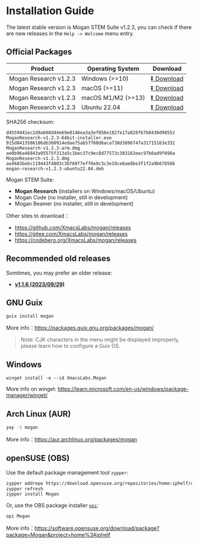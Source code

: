 # Installation Guide
The latest stable version is Mogan STEM Suite v1.2.3, you can check if there are new releases in the `Help -> Welcome` menu entry.

## Official Packages
| Product | Operating System | Download |
|---------|-------|-----|
| Mogan Research v1.2.3 | Windows (>=10)| [⏬ Download](https://mirrors.ustc.edu.cn/github-release/XmacsLabs/mogan/v1.2.3/MoganResearch-v1.2.3-64bit-installer.exe) |
| Mogan Research v1.2.3 | macOS (>=11) | [⏬ Download](https://mirrors.ustc.edu.cn/github-release/XmacsLabs/mogan/v1.2.3/MoganResearch-v1.2.3.dmg) |
| Mogan Research v1.2.3 | macOS M1/M2 (>=13) | [⏬ Download](https://mirrors.ustc.edu.cn/github-release/XmacsLabs/mogan/v1.2.3/MoganResearch-v1.2.3-arm.dmg) |
| Mogan Research v1.2.3 | Ubuntu 22.04 | [⏬ Download](https://mirrors.ustc.edu.cn/github-release/XmacsLabs/mogan/v1.2.3/mogan-research-v1.2.3-ubuntu22.04.deb) |

SHA256 checksum:
```
d4559441ec2d9a608d44e69e0146ea3a3ef056e182fe17a828f67b0430d98552  MoganResearch-v1.2.3-64bit-installer.exe
915d8413586106db360914edae75ab57760d6aca738d3896747a31715163e332  MoganResearch-v1.2.3-arm.dmg
ae0b96a46843a95575f313a5c1bec37c9ec8d77573c383163eec97b0ad9f098a  MoganResearch-v1.2.3.dmg
ae4683bebc119443f4803c3bf60f7eff0e9c3c3e19ce6ae8be3f1f2a9b678586  mogan-research-v1.2.3-ubuntu22.04.deb
```

Mogan STEM Suite:
+ **Mogan Research** (installers on Windows/macOS/Ubuntu)
+ Mogan Code (no installer, still in development)
+ Mogan Beamer (no installer, still in development)


Other sites to download：
+ https://github.com/XmacsLabs/mogan/releases
+ https://gitee.com/XmacsLabs/mogan/releases
+ https://codeberg.org/XmacsLabs/mogan/releases

## Recommended old releases
Somtimes, you may prefer an older release:
+ [**v1.1.6 (2023/09/29)**](https://github.com/XmacsLabs/mogan/releases/tag/v1.1.6)

## GNU Guix
```
guix install mogan
```
More info：https://packages.guix.gnu.org/packages/mogan/

> Note: CJK characters in the menu might be displayed improperly, please learn how to configure a Guix OS.

## Windows
```
winget install -e --id XmacsLabs.Mogan
```
More info on winget: https://learn.microsoft.com/en-us/windows/package-manager/winget/

## Arch Linux (AUR)
```bash
yay -S mogan
```
More info：https://aur.archlinux.org/packages/mogan

## openSUSE (OBS)

Use the default package management tool `zypper`:

```bash
zypper addrepo https://download.opensuse.org/repositories/home:iphelf/openSUSE_Tumbleweed/home:iphelf.repo
zypper refresh
zypper install Mogan
```

Or, use the OBS package installer [`opi`](https://software.opensuse.org/package/opi):

```bash
opi Mogan
```

More info：https://software.opensuse.org/download/package?package=Mogan&project=home%3Aiphelf

